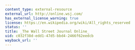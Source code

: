 ```yaml
---
content_type: external-resource
external_url: http://online.wsj.com/
has_external_license_warning: true
license: https://en.wikipedia.org/wiki/All_rights_reserved
status: ''
title: _The Wall Street Journal Online_
uid: c032f38d-edd1-47d5-bbd4-2466f62eedcb
wayback_url: ''
---
```

